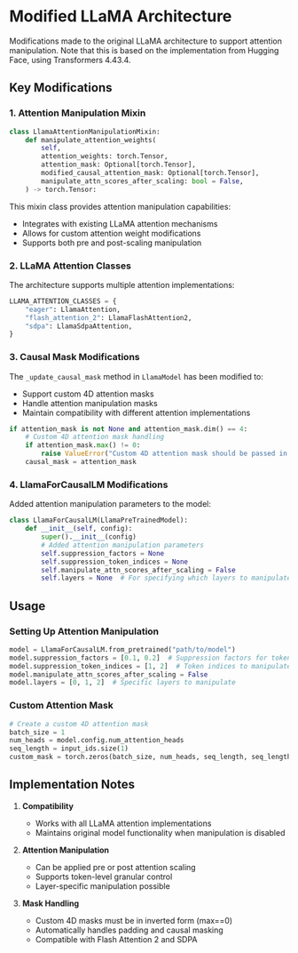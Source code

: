 # Modified LLaMA Architecture

Modifications made to the original LLaMA architecture to support attention manipulation. Note that this is based on the implementation from Hugging Face, using Transformers 4.43.4.

## Key Modifications

### 1. Attention Manipulation Mixin

```python
class LlamaAttentionManipulationMixin:
    def manipulate_attention_weights(
        self,
        attention_weights: torch.Tensor,
        attention_mask: Optional[torch.Tensor],
        modified_causal_attention_mask: Optional[torch.Tensor],
        manipulate_attn_scores_after_scaling: bool = False,
    ) -> torch.Tensor:
```

This mixin class provides attention manipulation capabilities:
- Integrates with existing LLaMA attention mechanisms
- Allows for custom attention weight modifications
- Supports both pre and post-scaling manipulation

### 2. LLaMA Attention Classes

The architecture supports multiple attention implementations:

```python
LLAMA_ATTENTION_CLASSES = {
    "eager": LlamaAttention,
    "flash_attention_2": LlamaFlashAttention2,
    "sdpa": LlamaSdpaAttention,
}
```

### 3. Causal Mask Modifications

The `_update_causal_mask` method in `LlamaModel` has been modified to:
- Support custom 4D attention masks
- Handle attention manipulation masks
- Maintain compatibility with different attention implementations

```python
if attention_mask is not None and attention_mask.dim() == 4:
    # Custom 4D attention mask handling
    if attention_mask.max() != 0:
        raise ValueError("Custom 4D attention mask should be passed in inverted form with max==0")
    causal_mask = attention_mask
```

### 4. LlamaForCausalLM Modifications

Added attention manipulation parameters to the model:

```python
class LlamaForCausalLM(LlamaPreTrainedModel):
    def __init__(self, config):
        super().__init__(config)
        # Added attention manipulation parameters
        self.suppression_factors = None
        self.suppression_token_indices = None
        self.manipulate_attn_scores_after_scaling = False
        self.layers = None  # For specifying which layers to manipulate
```

## Usage

### Setting Up Attention Manipulation

```python
model = LlamaForCausalLM.from_pretrained("path/to/model")
model.suppression_factors = [0.1, 0.2]  # Suppression factors for tokens
model.suppression_token_indices = [1, 2]  # Token indices to manipulate
model.manipulate_attn_scores_after_scaling = False
model.layers = [0, 1, 2]  # Specific layers to manipulate
```

### Custom Attention Mask

```python
# Create a custom 4D attention mask
batch_size = 1
num_heads = model.config.num_attention_heads
seq_length = input_ids.size(1)
custom_mask = torch.zeros(batch_size, num_heads, seq_length, seq_length)
```

## Implementation Notes

1. **Compatibility**
   - Works with all LLaMA attention implementations
   - Maintains original model functionality when manipulation is disabled

2. **Attention Manipulation**
   - Can be applied pre or post attention scaling
   - Supports token-level granular control
   - Layer-specific manipulation possible

3. **Mask Handling**
   - Custom 4D masks must be in inverted form (max==0)
   - Automatically handles padding and causal masking
   - Compatible with Flash Attention 2 and SDPA

